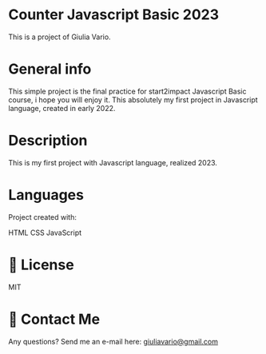 # Counter Javascript Basic 2023
This is a project of Giulia Vario.

# General info
This simple project is the final practice for start2impact Javascript Basic course, i hope you will enjoy it. This absolutely my first project in Javascript language, created in early 2022. 

# Description
This is my first project with Javascript language, realized 2023.

# Languages
Project created with:

HTML
CSS
JavaScript

# 📃 License
MIT

# 📧 Contact Me
Any questions? Send me an e-mail here: giuliavario@gmail.com

